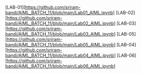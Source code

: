 [LAB-01][https://github.com/sriram-bandi/AIML_BATCH_11/blob/main/Lab01_AIML.ipynb]
[LAB-02][https://github.com/sriram-bandi/AIML_BATCH_11/blob/main/Lab02_AIML.ipynb]
[LAB-03][https://github.com/sriram-bandi/AIML_BATCH_11/blob/main/Lab03_AIML.ipynb]
[LAB-05][https://github.com/sriram-bandi/AIML_BATCH_11/blob/main/Lab05_AIML.ipynb]
[LAB-04][https://github.com/sriram-bandi/AIML_BATCH_11/blob/main/Lab04_AIML.ipynb]
[LAB-06][https://github.com/sriram-bandi/AIML_BATCH_11/blob/main/Lab06_AIML.ipynb]
